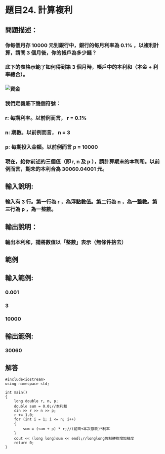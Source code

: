 # 題目24. 計算複利
## 問題描述：
### 你每個月存 10000 元到銀行中，銀行的每月利率為 0.1% ，以複利計算，請問 3 個月後，你的帳戶為多少錢？
### 底下的表格示範了如何得到第 3 個月時，帳戶中的本利和（本金 + 利率總合）。
### ![資金](https://user-images.githubusercontent.com/72548286/233061063-8b508f98-f482-400a-aebc-8aef2740130a.jpg)
### 我們定義底下幾個符號：
### r: 每期利率。以前例而言， r = 0.1%
### n: 期數。以前例而言， n = 3
### p: 每期投入金額。以前例而言 p = 10000
### 現在，給你前述的三個值（即 r, n 及 p ），請計算期末的本利和。以前例而言，期未的本利合為 30060.04001 元。
## 輸入說明:
### 輸入有 3 行。第一行為 r ，為浮點數值。第二行為 n ，為一整數。第三行為 p ，為一整數。
## 輸出說明：
### 輸出本利和，請將數值以「整數」表示（無條件捨去）
## 範例

## 輸入範例:
### 0.001
### 3
### 10000
## 輸出範例:
### 30060
## 解答
``` 
#include<iostream>
using namespace std;

int main()
{
    long double r, n, p;
    double sum = 0.0;//本利和
    cin >> r >> n >> p;
    r += 1.0;
    for (int i = 1; i <= n; i++) 
    {
        sum = (sum + p) * r;//(前面+本次存款)*利率
    }
    cout << (long long)sum << endl;//longlong強制轉換增加精度
    return 0;
}
``` 
